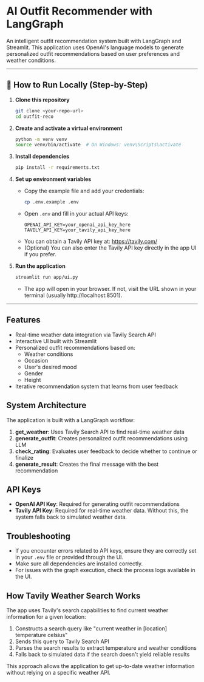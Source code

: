# AI Outfit Recommender with LangGraph

An intelligent outfit recommendation system built with LangGraph and Streamlit. This application uses OpenAI's language models to generate personalized outfit recommendations based on user preferences and weather conditions.

---

## 🚀 How to Run Locally (Step-by-Step)

1. **Clone this repository**
   ```bash
   git clone <your-repo-url>
   cd outfit-reco
   ```

2. **Create and activate a virtual environment**
   ```bash
   python -m venv venv
   source venv/bin/activate  # On Windows: venv\Scripts\activate
   ```

3. **Install dependencies**
   ```bash
   pip install -r requirements.txt
   ```

4. **Set up environment variables**
   - Copy the example file and add your credentials:
     ```bash
     cp .env.example .env
     ```
   - Open `.env` and fill in your actual API keys:
     ```env
     OPENAI_API_KEY=your_openai_api_key_here
     TAVILY_API_KEY=your_tavily_api_key_here
     ```
   - You can obtain a Tavily API key at: https://tavily.com/
   - (Optional) You can also enter the Tavily API key directly in the app UI if you prefer.

5. **Run the application**
   ```bash
   streamlit run app/ui.py
   ```
   - The app will open in your browser. If not, visit the URL shown in your terminal (usually http://localhost:8501).

---

## Features

- Real-time weather data integration via Tavily Search API
- Interactive UI built with Streamlit
- Personalized outfit recommendations based on:
  - Weather conditions
  - Occasion
  - User's desired mood
  - Gender
  - Height
- Iterative recommendation system that learns from user feedback

## System Architecture

The application is built with a LangGraph workflow:
1. **get_weather**: Uses Tavily Search API to find real-time weather data
2. **generate_outfit**: Creates personalized outfit recommendations using LLM
3. **check_rating**: Evaluates user feedback to decide whether to continue or finalize
4. **generate_result**: Creates the final message with the best recommendation

## API Keys

- **OpenAI API Key**: Required for generating outfit recommendations
- **Tavily API Key**: Required for real-time weather data. Without this, the system falls back to simulated weather data.

## Troubleshooting

- If you encounter errors related to API keys, ensure they are correctly set in your `.env` file or provided through the UI.
- Make sure all dependencies are installed correctly.
- For issues with the graph execution, check the process logs available in the UI.

## How Tavily Weather Search Works

The app uses Tavily's search capabilities to find current weather information for a given location:

1. Constructs a search query like "current weather in [location] temperature celsius"
2. Sends this query to Tavily Search API
3. Parses the search results to extract temperature and weather conditions
4. Falls back to simulated data if the search doesn't yield reliable results

This approach allows the application to get up-to-date weather information without relying on a specific weather API.
